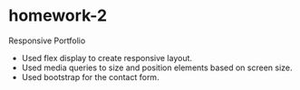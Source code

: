 # homework-2
Responsive Portfolio

- Used flex display to create responsive layout.
- Used media queries to size and position elements based on screen size.
- Used bootstrap for the contact form.
